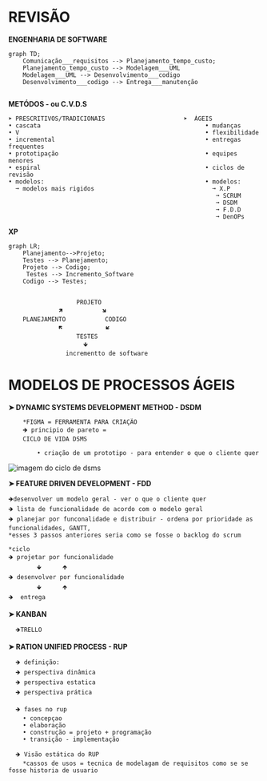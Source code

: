 # REVISÃO
  
  **ENGENHARIA DE SOFTWARE**

```mermaid
graph TD;
    Comunicação___requisitos --> Planejamento_tempo_custo;
    Planejamento_tempo_custo --> Modelagem___UML
    Modelagem___UML --> Desenvolvimento___codigo
    Desenvolvimento___codigo --> Entrega___manutenção
        
```
  **METÓDOS - ou C.V.D.S**

    ➤ PRESCRITIVOS/TRADICIONAIS                      ➤  ÁGEIS
    • cascata                                              • mudanças
    • V                                                    • flexibilidade
    • incremental                                          • entregas frequentes  
    • prototipação                                         • equipes menores
    • espiral                                              • ciclos de revisão
    • modelos:                                             • modelos:
      ➞ modelos mais rigidos                                 ➞ X.P
                                                              ➞ SCRUM
                                                              ➞ DSDM
                                                              ➞ F.D.D
                                                              ➞ DenOPs
**XP**
```mermaid
graph LR;
    Planejamento-->Projeto;
    Testes --> Planejamento;
    Projeto --> Codigo;
     Testes --> Incremento_Software
    Codigo --> Testes;
    
```

                       PROJETO
                  🡽           🡾
        PLANEJAMENTO           CODIGO
                  🡼            🡿
                       TESTES
                         🡻
                    incrementto de software

# MODELOS DE PROCESSOS ÁGEIS

**➤ DYNAMIC SYSTEMS DEVELOPMENT METHOD - DSDM**

        *FIGMA = FERRAMENTA PARA CRIAÇÃO
        🡺 principio de pareto = 
        CICLO DE VIDA DSMS
        
            • criação de um prototipo - para entender o que o cliente quer 
![imagem do ciclo de dsms](https://github.com/vanessacezarn/3_Semestre/issues/5#issue-2931544930) 

**➤ FEATURE DRIVEN DEVELOPMENT - FDD**

    🡺desenvolver um modelo geral - ver o que o cliente quer 
    🡺 lista de funcionalidade de acordo com o modelo geral
    🡺 planejar por funconalidade e distribuir - ordena por prioridade as funcionalidades, GANTT, 
    *esses 3 passos anteriores seria como se fosse o backlog do scrum

    *ciclo
    🡺 projetar por funcionalidade
            🡻      🡹 
    🡺 desenvolver por funcionalidade
            🡻      🡹
    🡺  entrega

**➤ KANBAN**
      
      🡺TRELLO

**➤ RATION UNIFIED PROCESS - RUP**
      
      🡺 definição:
      🡺 perspectiva dinâmica
      🡺 perspectiva estatica
      🡺 perspectiva prática

      🡺 fases no rup
        • concepçao
        • elaboração
        • construção = projeto + programação
        • transição - implementação

      🡺 Visão estática do RUP
        *cassos de usos = tecnica de modelagam de requisitos como se se fosse historia de usuario
            















